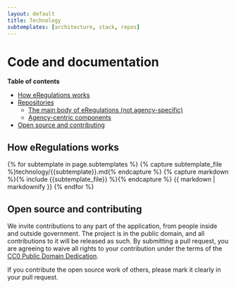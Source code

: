 ```yaml
---
layout: default
title: Technology
subtemplates: [architecture, stack, repos]
---
```

# Code and documentation


**Table of contents**

* [How eRegulations works](#how-eregulations-works)
* [Repositories](#repositories)
  * [The main body of eRegulations (not agency-specific)](#main-repositories)
  * [Agency-centric components](#agency-repositories)
* [Open source and contributing](#open-source-and-contributing)

## How eRegulations works

{% for subtemplate in page.subtemplates %}
  {% capture subtemplate_file %}technology/{{subtemplate}}.md{% endcapture %}
  {% capture markdown %}{% include {{subtemplate_file}} %}{% endcapture %}
  {{ markdown | markdownify }}
{% endfor %}

## Open source and contributing

We invite contributions to any part of the application, from people inside and outside government. The project is in the public domain, and all contributions to it will be released as such. By submitting a pull request, you are agreeing to waive all rights to your contribution under the terms of the [CC0 Public Domain Dedication](http://creativecommons.org/publicdomain/zero/1.0/).

If you contribute the open source work of others, please mark it clearly in your pull request.